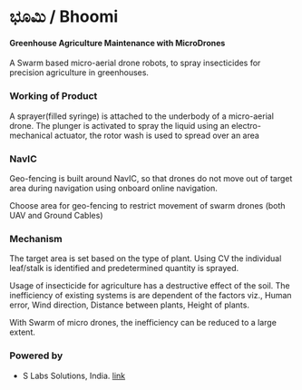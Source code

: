 # ಭೂಮಿ / Bhoomi

#### Greenhouse Agriculture Maintenance with MicroDrones


A Swarm based micro-aerial drone robots, to
spray insecticides for precision agriculture in
greenhouses.

### Working of Product 

A sprayer(filled syringe) is attached to
the underbody of a micro-aerial drone. The plunger is
activated to spray the liquid using an electro-mechanical
actuator, the rotor wash is used to spread over an area

### NavIC 

Geo-fencing is built around NavIC, so that drones do not
move out of target area during navigation using onboard
online navigation. 

Choose area for geo-fencing to restrict movement of swarm
drones (both UAV and Ground Cables)

### Mechanism 

The target area is set based on the type of plant. Using
CV the individual leaf/stalk is identified and
predetermined quantity is sprayed.

Usage of insecticide for agriculture has a destructive
effect of the soil. The inefficiency of existing systems
is are dependent of the factors viz., Human error, Wind
direction, Distance between plants, Height of plants.

With Swarm of micro drones, the inefficiency can be
reduced to a large extent.


### Powered by
* S Labs Solutions, India. [link](https://slabstech.com)